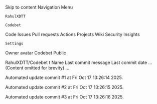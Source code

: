 Skip to content
Navigation Menu

    RahulXDTT

    Codebet

Code
Issues
Pull requests
Actions
Projects
Wiki
Security
Insights

    Settings

Owner avatar
Codebet
Public

RahulXDTT/Codebet
t
Name	Last commit message
	Last commit date
... (Content omitted for brevity) ...


Automated update commit #1 at Fri Oct 17 13:26:14 2025.

Automated update commit #2 at Fri Oct 17 13:26:15 2025.

Automated update commit #3 at Fri Oct 17 13:26:16 2025.